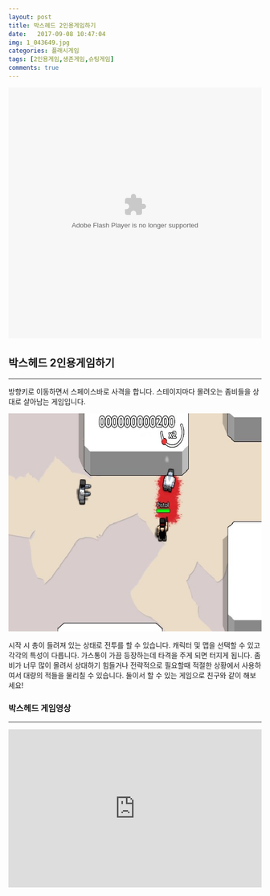 ```yaml
---
layout: post
title: 박스헤드 2인용게임하기
date:   2017-09-08 10:47:04
img: 1_043649.jpg
categories: 플래시게임
tags: [2인용게임,생존게임,슈팅게임]
comments: true
---
```


<embed src="http://sdfhsdfhdfg.tistory.com/attachment/cfile25.uf@195C90464F17C1470FB28E.swf" type="application/x-shockwave-flash" width="100%" height="500"></embed>
<h2>박스헤드 2인용게임하기</h2>

<hr />

방향키로 이동하면서 스페이스바로 사격을 합니다. 스테이지마다 몰려오는 좀비들을 상대로 살아남는 게임입니다.

<img class="alignnone size-full wp-image-71" src="/images/1_043649.jpg" alt="" width="650" height="434" />

시작 시 총이 들려져 있는 상태로 전투를 할 수 있습니다. 캐릭터 및 맵을 선택할 수 있고 각각의 특성이 다릅니다. 가스통이 가끔 등장하는데 타격을 주게 되면 터지게 됩니다. 좀비가 너무 많이 몰려서 상대하기 힘들거나 전략적으로 필요할때 적절한 상황에서 사용하여서 대량의 적들을 물리칠 수 있습니다. 둘이서 할 수 있는 게임으로 친구와 같이 해보세요!
<h3>박스헤드 게임영상</h3>

<hr />

<iframe width="100%" height="315" src="https://www.youtube.com/embed/XzV2VaajnsY" frameborder="0" allow="autoplay; encrypted-media" allowfullscreen></iframe>